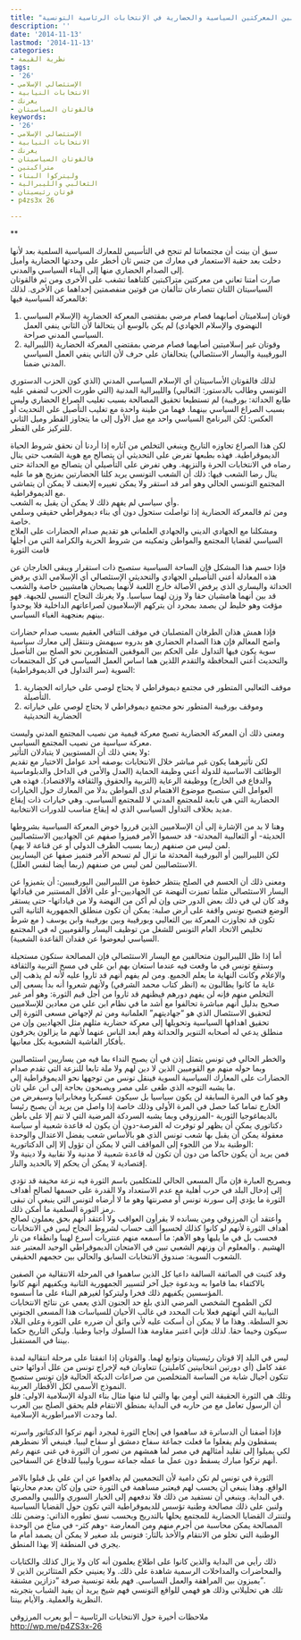 ```yaml
---
title: "خطر التراكب بين المعركتين السياسية والحضارية في الإنتخابات الرئاسية التونسية"
description: ''
date: '2014-11-13'
lastmod: '2014-11-13'
categories:
- نظرية القيمة
tags:
- '26'
- الإستئصالي الإسلامي
- الانتخابات النيابية
- يغرنك
- فالقوتان السياسيتان
keywords:
- '26'
- الإستئصالي الإسلامي
- الانتخابات النيابية
- يغرنك
- فالقوتان السياسيتان
- متراكبتين
- وليتركوا البناء
- الثعالبي والليبرالية
- قوتان رئيسيتان
- p4zs3x 26

---
```

**

سبق أن بينت أن مجتمعاتنا لم تنجح في التأسيس للمعارك السياسية السلمية بعد لأنها دخلت بعد حقبة الاستعمار في معارك من جنس ثان أخطر على وحدتها الحضارية وأميل إلى الصدام الحضاري منها إلى البناء السياسي والمدني.  
صارت أمتنا تعاني من معركتين متراكبتين كلتاهما تشغب على الأخرى ومن ثم فالقوتان السياسيتان اللتان تتصارعان تتألفان من قوتين منفصمتين إحداهما عن الأخرى. لذلك فالمعركة السياسية فيها:

1. قوتان إسلاميتان أصابهما فصام مرضي بمقتضى المعركة الحضارية (الإسلام السياسي النهضوي والإسلام الجهادي) لم يكن بالوسع أن يتحالفا لأن الثاني ينفي العمل السياسي المدني صراحة.
2. وقوتان غير إسلاميتين أصابهما فصام مرضي بمقتضى المعركة الحضارية (الليبرالية البورقيبية واليسار الاستئصالي) يتحالفان على حرف لأن الثاني ينفي العمل السياسي المدني ضمنا.

لذلك فالقوتان الأساسيتان أي الإسلام السياسي المدني (الذي كون الحزب الدستوري التونسي وطالب بالدستور: الثعالبي) والليبرالية المدنية (التي طورت الحزب لتضفي عليه طابع الحداثة: بورقيبة) لم تستطيعا تحقيق المصالحة بسبب تغليب الصراع الحضاري وليس بسبب الصراع السياسي بينهما. فهما من طينة واحدة مع تغليب التأصيل على التحديث أو العكس: لكن البرنامج السياسي واحد مع ميل الأول إلى ما يتجاوز القطر وميل الثاني للتركيز على القطر.

لكن هذا الصراع تجاوزه التاريخ وينبغي التخلص من آثاره إذا أردنا أن نحقق شروط الحياة الديموقراطية. فهذه بطبعها تفرض على التحديثي أن يتصالح مع هوية الشعب حتى ينال رضاه في الانتخابات الحرة والنزيهة. وهي تفرض على التأصيلي أن يتصالح مع الحداثة حتى ينال رضا الشعب فيها: ذلك أن الشعب التونسي يريد كلتا الحضارتين بمزيج هو ما عليه المجتمع التونسي الحالي وهو أمر قد استقر ولا يمكن تغييره إلابعنف لا يمكن أن يتماشى مع الديموقراطية.  
وأي سياسي لم يفهم ذلك لا يمكن أن يقبل به الشعب.  
ومن ثم فالمعركة الحضارية إذا تواصلت ستحول دون أي بناء ديموقراطي حقيقي وسلمي خاصة.  
ومشكلنا مع الجهادي الديني والجهادي العلماني هو تقديم صدام الحضارات على العلاج السياسي لقضايا المجتمع والمواطن وتمكينه من شروط الحرية والكرامة التي من أجلها قامت الثورة

فإذا حسم هذا المشكل فإن الساحة السياسية ستصبح ذات استقرار ويبقى الخارجان عن هذه المعادلة أعني التأصيلي الجهادي والتحديثي الإستئصالي أي الإسلامي الذي يرفض الحداثة واليساري الذي يرفض الأصالة خارج اللعبة لأنهما يصبحان هامشيين خاصة والشعب قد بين أنهما هامشيان حقا ولا وزن لهما سياسيا. ولا يغرنك النجاح النسبي للجبهة. فهو مؤقت وهو خليط لن يصمد بمجرد أن يتركهم الإسلاميون لصراعاتهم الداخلية فلا يوحدوا بينهم بعنجهية الغباء السياسي.

فإذا همش هذان الطرفان المتصلبان في موقف التنافي العقيم بسبب صدام حضارات واضح المعالم فإن هذا الصدام الحضاري هو بدروه سيهمش وننتقل إلى معارك سياسية سوية يكون فيها التداول على الحكم بين الموقفين المتطورين نحو الصلح بين التأصيل والتحديث أعني المحافظة والتقدم اللذين هما اساس العمل السياسي في كل المجتمعات السوية (سر التداول في الديموقراطية):

1. موقف الثعالبي المتطور في مجتمع ديموقراطي لا يحتاج لوصي على خياراته الحضارية التأصيلة.
2. وموقف بورقيبة المتطور نحو مجتمع ديموقراطي لا يحتاج لوصي على خياراته الحضارية التحديثية

ومعنى ذلك أن المعركة الحضارية تصبح معركة قيمية من نصيب المجتمع المدني وليست معركة سياسية من نصيب المجتمع السياسي.  
ولا يعني ذلك أن المستويين لا يتبادلان التأثير:  
لكن تأثيرهما يكون غير مباشر خلال الانتخابات بوصفه أحد عوامل الاختيار مع تقديم الوظائف الاساسية للدولة أعني وظيفة الحماية (العدل والأمن في الداخل والدبلوماسية والدفاع في الخارج) ووظيفة الرعاية (التربية والحقوق والثقافة والاقتصاد). فهذه هي العوامل التي ستصبح موضوع الاهتمام لدى المواطن بدلا من المعارك حول الخيارات الحضارية التي هي تابعة للمجتمع المدني لا للمجتمع السياسي. وهي خيارات ذات إيقاع مديد بخلاف التداول السياسي الذي له إيقاع مناسب للدورات الانتخابية.

وهنا لا بد من الإشارة إلى أن الإسلاميين الذين قرروا خوض المعركة السياسية بشروطها الحديثة- أو الثعالبية المحدثة- قد حسموا الأمر فميزوا صفهم عن الجهاديين الاستئصاليين لمن ليس من صنفهم (ربما بسبب الظرف الدولي أو عن قناعة لا يهم).  
لكن الليبراليين أو البورقيبة المحدثة ما تزال لم تسحم الأمر فتميز صفها عن اليساريين الاستئصاليين لمن ليس من صنفهم (ربما أيضا لنفس العلل).

ومعنى ذلك أن الحسم في الصلح ينتظر خطوة من الليبراليين البورقيبيين: أن يتميزوا عن اليسار الاستئصالي مثلما تميزت النهضة عن الجهاديين-أو على الأقل المستنير من قياداتها وقد كان لي في ذلك بعض الدور حتى وإن لم أكن من النهضة ولا من قياداتها- حتى يستقر الوضع فتصبح تونس واقفة على أرض صلبة: يمكن أن تكون منطلق الجمهورية الثانية التي تكون قد تجاوزت المعركة بين الثعالبي وبورقيبة وبين بورقيبة وابن يوسف ( مع شرط تخليص الاتحاد العام التونس للشغل من توظيف اليسار والقوميين له في المجتمع السياسي ليعوضوا عن فقدان القاعدة الشعبية).

أما إذا ظل الليبراليون متحالفين مع اليسار الاستئصالي فإن المصالحة ستكون مستحيلة وستقع تونس في ما وقعت فيه عندما استعان بهم ابن علي في مسخ التربية والثقافة والإعلام وكانت النهاية ما يعلم الجميع. ومن لم يفهم أنهم قد ثاروا عليه لأنه لم يذهب إلى غاية ما كانوا يطالبون به (انظر كتاب محمد الشرفي) ولأنهم شعروا أنه بدأ يسعى إلى التخلص منهم فإنه لن يفهم دورهم فيظنهم قد ثاروا من أجل قيم الثورة: وهو أمر غير صحيح بدليل أنهم مباشرة تحالفوا مع أشد ما في نظام ابن علي من معادين للإسلاميين لتحقيق الاستئصال الذي هو “جهاديتهم” العلمانية ومن ثم لإجهاض مسعى الثورة إلى تحقيق اهدافها السياسية وتحويلها إلى معركة حضارية مثلهم مثل الجهاديين وإن من منطلق يدعي له أصحابه التنوير والحداثة وهم أبعد الناس عنهما لأنهم ما يزالون يخرفون بأفكار الفاشية الشعبوية بكل معانيها.

والخطر الحالي في تونس يتمثل إذن في أن يصبح النداء بما فيه من يساريين استئصاليين وبما حوله منهم مع القوميين الذين لا دين لهم ولا ملة تابعا للنزعة التي تقدم صدام الحضارات على المعارك السياسية السوية فينقل تونس من توجهها نحو الديموقراطية إلى ما يشبه التوجه الذي طغى على مصر ويصبحون بحاجة إلى ابن علي ثان.  
وهو كما في المرة السابقة لن يكون سياسيا بل سيكون عسكريا ومخابراتيا وسيفرض من الخارج تماما كما حصل في المرة الأولى وذلك خاصة إذا واصل من يريد أن يصبح رئيسا بالديماغوجيا الثورية -المرزوقي وبما يشبه السردكة المرضية التي لا تنم إلا على باطن دكتاتوري يمكن أن يظهر لو توفرت له الفرصة-دون أن يكون له قاعدة شعبية أو سياسة معقولة يمكن أن يقبل بها شعب تونس الذي هو بالأساس شعب يفضل الاعتدال والوحدة الوطنية بدلا من اللجوء إلى المواقف التي لا يمكن أن تؤول إلا إلى الدكتاتورية:  
فمن يريد أن يكون حاكما من دون أن تكون له قاعدة شعبية لا مدنية ولا نقابية ولا دينية ولا إقتصادية لا يمكن أن يحكم إلا بالحديد والنار.

وبصريح العبارة فإن مآل المسعى الحالي للمتكلمين باسم الثورة فيه نزعة مخيفة قد تؤدي إلى إدخال البلد في حرب أهلية مع عدم الاستعداد ولا القدرة على حسمها لصالح أهداف الثورة ما يؤدي إلى سورنة تونس أو مصرنتها وهو ما لا أرضاه لتونس التي ينبغي أن تبقى رمز الثورة السلمية ما أمكن ذلك.  
وأعتقد أن المرزوقي ومن يسانده لا يقرأون العواقب ولا أعتقد أنهم بحق يعملون لصالح أهداف الثورة لأنهم لو كانوا كذلك لحسبوا ألف حساب لشروط النجاح ليس في الانتخابات فحسب بل في ما يليها وهو الأهم: ما أسمعه منهم عنتريات أسرع لهيبا وانطفاء من نار الهشيم . والمعلوم أن وزنهم الشعبي تبين في الامتحان الديموقراطي الوحيد المعتبر عند الشعوب السوية: صندوق الانتخابات السابق والحالي بين حجمهم الحقيقي.

وقد كتبت في الصائفة السالفة داعيا كل الذين ساهموا في المرحلة الانتقالية من الصفين بالاكتفاء بما قاموا به وبدعوة جيل آخر لتسيير الجمهورية الثانية ويكفيهم أنهم كانوا المؤسسين يكفيهم ذلك فخرا وليتركوا لغيرهم البناء على ما أسسوه.  
لكن الطموح الشخصي المرضي الذي بلغ حد الجنون الذي يعمي عن نتائج الانتخابات النيابية التي أنهتهم فعلا بات المحدد في غالب الأحيان للسياسات هذا المسعى الجنوني نحو السلطة. وهذا ما لا يمكن أن أسكت عليه لأني واثق أن ضرره على الثورة وعلى البلاد سيكون وخيما حقا. لذلك فإني اعتبر مقاومة هذا السلوك واجبا وطنيا. وليكن التاريخ حكما بيننا في المستقبل.

ليس في البلد إلا قوتان رئيسيتان وتوابع لهما. والقوتان إذا اتفقتا على مرحلة انتقالية لمدة عقد كامل (أي دورتين انتخابيتين كامليتن) تتعاونان فيه لإخراج تونس من علل أدوائها حتى تتكون أجيال شابة من الساسة المتخلصين من صراعات الديكة الحالية فإن تونس ستصبح النموذج الأسمى لكل الأقطار العربية.  
وتلك هي الثورة الحقيقة التي أومن بها والتي لنا منها مثال بناء الدولة الإسلامية الاولى: فلو أن الرسول تعامل مع من حاربه في البداية بمنطق الانتقام فلم يحقق الصلح بين العرب لما وجدت الامبراطورية الإسلامية.

فإذا أضفنا أن الدساترة قد ساهموا في إنجاح الثورة لمجرد أنهم تركوا الدكتاتور واسرته يسقطون ولم يفعلوا ما فعلت جماعة سفاح دمشق أو سفاح ليبيا. فينبغي ألا نضطرهم لكي يميلوا إلى تقليد أمثالهم في مصر لما همشهم من تصور أن الثورة في غنى عنهم رغم أنهم تركوا مبارك يسقط دون عمل ما عمله جماعة سوريا وليبيا للدفاع عن السفاحين.

الثورة في تونس لم تكن دامية لأن التجمعيين لم يدافعوا عن ابن علي بل قبلوا بالامر الواقع. وهذا ينبغي أن يحسب لهم فيعتبر مساهمة في الثورة حتى وإن كان بعدم محاربتها في البداية. وينبغي أن نستفيد من ذلك فلا ندفعهم إلى الخيار السوري والليبي والمصري.  
ولنبن على ذلك مصالحة وطنية تؤسس للديموقراطية التي تكون حول القضايا السياسية ولتنترك القضايا الحضارية للمجتمع يحلها بالتدريج وبحسب نسق تطوره الذاتي: وضمن تلك المصالحة يمكن محاسبة من أجرم منهم ومن المعارضة -وهم كثر- في مناخ من الوحدة الوطنية التي تخلو من الانتقام والأخذ بالثأر: فتونس بلد صغير لا يمكن أن يصمد أمام ما يجري في المنطقة إلا بهذا المنطق.

ذلك رأيي من البداية والذين كانوا على اطلاع يعلمون أنه كان ولا يزال كذلك والكتابات والمحاضرات والمداخلات الرسمية شاهدة على ذلك. ولا يعنيني حكم المتثائرين الذين لا يميزون بين المراهقة والعمل السياسي. فهم بلغة تونسية صرفة “دزازين مشنقة”.  
تلك هي تحليلاتي وذلك هو فهمي للواقع التونسي فهم شيخ يريد أن يفيد الشباب بتجربته النظرية والعملية. والأيام بيننا.

ملاحظات أخيرة حول الانتخابات الرئاسية – أبو يعرب المرزوقي http://wp.me/p4ZS3x-26

###